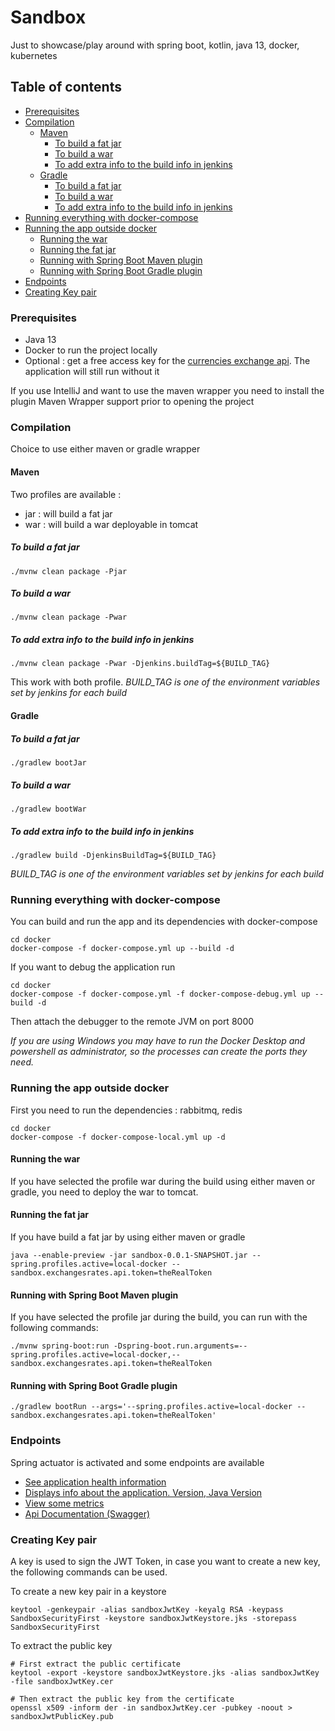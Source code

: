 # Sandbox

Just to showcase/play around with spring boot, kotlin, java 13, docker, kubernetes

## Table of contents
- [Prerequisites](#Prerequisites)
- [Compilation](#Compilation)
    - [Maven](#Maven)
        - [To build a fat jar](#To-build-a-fat-jar)
        - [To build a war](#To-build-a-war)
        - [To add extra info to the build info in jenkins](#To-add-extra-info-to-the-build-info-in-jenkins)
    - [Gradle](#Gradle)
        - [To build a fat jar](#To-build-a-fat-jar)
        - [To build a war](#To-build-a-war)
        - [To add extra info to the build info in jenkins](#To-add-extra-info-to-the-build-info-in-jenkins)
- [Running everything with docker-compose](#Running-everything-with-docker-compose)
- [Running the app outside docker](#Running-the-app-outside-docker)
    - [Running the war](#Running-the-war)
    - [Running the fat jar](#Running-the-fat-jar)
    - [Running with Spring Boot Maven plugin](#Running-with-Spring-Boot-Maven-plugin)
    - [Running with Spring Boot Gradle plugin](#Running-with-Spring-Boot-Gradle-plugin)
- [Endpoints](#Endpoints)
- [Creating Key pair](#Creating-Key-pair)

### Prerequisites

* Java 13
* Docker to run the project locally
* Optional : get a free access key for the [currencies exchange api](https://currencylayer.com/). The application will still run without it

If you use IntelliJ and want to use the maven wrapper you need to install the plugin Maven Wrapper support prior to opening the project

### Compilation

Choice to use either maven or gradle wrapper

#### Maven

Two profiles are available :
* jar : will build a fat jar
* war : will build a war deployable in tomcat

##### To build a fat jar

```shell
./mvnw clean package -Pjar
```

##### To build a war

```shell
./mvnw clean package -Pwar
```

##### To add extra info to the build info in jenkins

```shell
./mvnw clean package -Pwar -Djenkins.buildTag=${BUILD_TAG}
```
This work with both profile.
*BUILD_TAG is one of the environment variables set by jenkins for each build*

#### Gradle

##### To build a fat jar
```shell
./gradlew bootJar
```

##### To build a war

```shell
./gradlew bootWar
```

##### To add extra info to the build info in jenkins
```shell
./gradlew build -DjenkinsBuildTag=${BUILD_TAG}
```

*BUILD_TAG is one of the environment variables set by jenkins for each build*

### Running everything with docker-compose

You can build and run the app and its dependencies with docker-compose

```shell
cd docker
docker-compose -f docker-compose.yml up --build -d
```

If you want to debug the application run

```shell
cd docker
docker-compose -f docker-compose.yml -f docker-compose-debug.yml up --build -d
```

Then attach the debugger to the remote JVM on port 8000

*If you are using Windows you may have to run the Docker Desktop and powershell as administrator, so the processes
can create the ports they need.*

### Running the app outside docker

First you need to run the dependencies : rabbitmq, redis 

```shell
cd docker
docker-compose -f docker-compose-local.yml up -d
```

#### Running the war

If you have selected the profile war during the build using either maven or gradle, you need to deploy the war to tomcat.

#### Running the fat jar

If you have build a fat jar by using either maven or gradle

```shell
java --enable-preview -jar sandbox-0.0.1-SNAPSHOT.jar --spring.profiles.active=local-docker --sandbox.exchangesrates.api.token=theRealToken
```

#### Running with Spring Boot Maven plugin

If you have selected the profile jar during the build, you can run with the following commands:

```shell
./mvnw spring-boot:run -Dspring-boot.run.arguments=--spring.profiles.active=local-docker,--sandbox.exchangesrates.api.token=theRealToken
```

#### Running with Spring Boot Gradle plugin

```shell
./gradlew bootRun --args='--spring.profiles.active=local-docker --sandbox.exchangesrates.api.token=theRealToken'
```

### Endpoints

Spring actuator is activated and some endpoints are available

* [See application health information](http://localhost:8080/actuator/health)
* [Displays info about the application. Version, Java Version](http://localhost:8080/actuator/info)
* [View some metrics](http://localhost:8080/actuator/metrics)
* [Api Documentation (Swagger)](http://localhost:8080/swagger-ui.html)

### Creating Key pair

A key is used to sign the JWT Token, in case you want to create a new key, the following commands can be used.

To create a new key pair in a keystore
```shell
keytool -genkeypair -alias sandboxJwtKey -keyalg RSA -keypass SandboxSecurityFirst -keystore sandboxJwtKeystore.jks -storepass SandboxSecurityFirst
```

To extract the public key

```shell
# First extract the public certificate
keytool -export -keystore sandboxJwtKeystore.jks -alias sandboxJwtKey -file sandboxJwtKey.cer
 
# Then extract the public key from the certificate
openssl x509 -inform der -in sandboxJwtKey.cer -pubkey -noout > sandboxJwtPublicKey.pub
```
